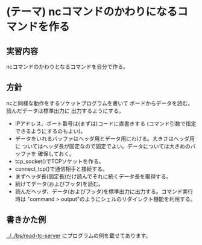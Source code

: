 (テーマ) ncコマンドのかわりになるコマンドを作る
=======================================================

実習内容
--------

ncコマンドのかわりとなるコマンドを自分で作る。

方針
----

ncと同様な動作をするソケットプログラムを書いて
ボードからデータを読む。読んだデータは標準出力に
出力するようにする。

- IPアドレス、ポート番号は(まずは)コードに直書きする
  (コマンド引数で指定できるようにするのもよい)。
- データをいれるバッファはヘッダ用とデータ用にわける。大きさはヘッダ用に
ついてはヘッダ長が固定なので固定でよい。データについては大きめのバッファを
確保しておく。
- tcp_socket()でTCPソケットを作る。
- connect_tcp()で通信相手と接続する。
- まずヘッダ長(固定長)だけ読んでそれに続くデータ長を取得する。
- 続けてデータ(およびフッタ)を読む。
- 読んだヘッダ、データ(およびフッタ)を標準出力に出力する。コマンド実行時は "command > output"のようにシェルのリダイレクト機能を利用する。

書きかた例
----------

[../../bs/read-tc-server](../../bs/read-tc-server) にプログラムの例を載せてあります。
